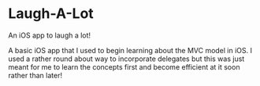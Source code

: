 # Laugh-A-Lot
An iOS app to laugh a lot!

A basic iOS app that I used to begin learning about the MVC model in iOS.
I used a rather round about way to incorporate delegates but this was just meant for me to learn the concepts first and become
efficient at it soon rather than later!

